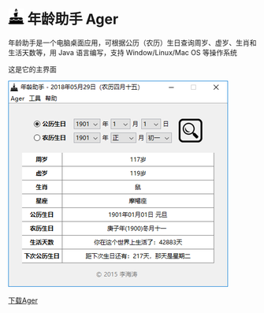 # ![Ager](./res/image/icon.png) 年龄助手 Ager

年龄助手是一个电脑桌面应用，可根据公历（农历）生日查询周岁、虚岁、生肖和生活天数等，用 Java 语言编写，支持 Window/Linux/Mac OS 等操作系统

这是它的主界面

![ScreenShot](./external/ScreenShot.png)

[下载Ager](https://pan.baidu.com/s/1WsBaX-x8R8GOOS7tXBGGuw)

